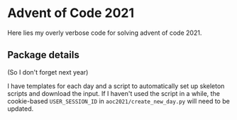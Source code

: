 # Advent of Code 2021

Here lies my overly verbose code for solving advent of code 2021.

## Package details
(So I don't forget next year)

I have templates for each day and a script to automatically set up
skeleton scripts and download the input. If I haven't used the script
in a while, the cookie-based `USER_SESSION_ID` in `aoc2021/create_new_day.py`
will need to be updated.
